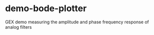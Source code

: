 # demo-bode-plotter

GEX demo measuring the amplitude and phase frequency response of analog filters